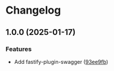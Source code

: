 # Changelog

## 1.0.0 (2025-01-17)


### Features

* Add fastify-plugin-swagger ([93ee9fb](https://github.com/joshuaavalon/fastify-plugins/commit/93ee9fbf85e7c500899ee9fa48097772ac200b22))
